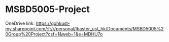 # MSBD5005-Project
OneDrive link: https://gohkust-my.sharepoint.com/:f:/r/personal/lbaster_ust_hk/Documents/MSBD5005%20Group%20Project?csf=1&web=1&e=MDHU7o
